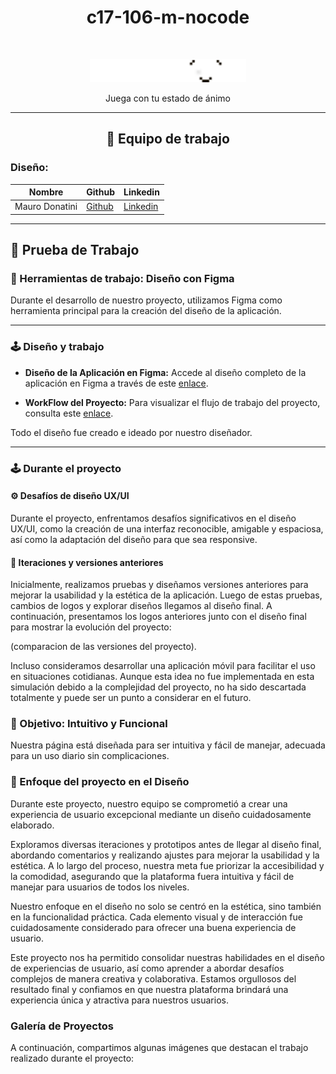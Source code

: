 <h1 align="center">c17-106-m-nocode</h1>
<br/>

<p align="center">
  <img src="logos/Logo Playmood.png" alt="Logo del proyecto" width="250">
</p>
<p align="center">Juega con tu estado de ánimo</p>

--------------

<h2 align="center">💼 Equipo de trabajo</h2>

### Diseño:

| Nombre   | Github                                  | Linkedin                                |
|----------|-----------------------------------------|-----------------------------------------|
| Mauro Donatini | [Github](enlace/al/perfil/github)    | [Linkedin](enlace/al/perfil/linkedin)|

---

## 💼 Prueba de Trabajo

### 🔧 Herramientas de trabajo: Diseño con Figma

Durante el desarrollo de nuestro proyecto, utilizamos Figma como herramienta principal para la creación del diseño de la aplicación.

---
### 🕹 Diseño y trabajo

- **Diseño de la Aplicación en Figma:** Accede al diseño completo de la aplicación en Figma a través de este [enlace](https://www.figma.com/file/8GvjPCEUd6DQGIiseHbukL/Playmood?type=design&node-id=0-1&mode=design&t=8BSNm33dfeyVmprR-0).
  
- **WorkFlow del Proyecto:** Para visualizar el flujo de trabajo del proyecto, consulta este [enlace](https://www.figma.com/file/Jf8QA2G79Vi4ZjrTMa9LqS/Flow-Chart-PlayMood?type=whiteboard&node-id=0-1&t=8tGSWETXvJ45zgp4-0).


Todo el diseño fue creado e ideado por nuestro diseñador.

---

### 🕹 Durante el proyecto

#### ⚙ Desafíos de diseño UX/UI
Durante el proyecto, enfrentamos desafíos significativos en el diseño UX/UI, como la creación de una interfaz reconocible, amigable y espaciosa, así como la adaptación del diseño para que sea responsive.

#### 🔁 Iteraciones y versiones anteriores
Inicialmente, realizamos pruebas y diseñamos versiones anteriores para mejorar la usabilidad y la estética de la aplicación. Luego de estas pruebas, cambios de logos y explorar diseños llegamos al diseño final. A continuación, presentamos los logos anteriores junto con el diseño final para mostrar la evolución del proyecto:

(comparacion de las versiones del proyecto).

Incluso consideramos desarrollar una aplicación móvil para facilitar el uso en situaciones cotidianas. Aunque esta idea no fue implementada en esta simulación debido a la complejidad del proyecto, no ha sido descartada totalmente y puede ser un punto a considerar en el futuro.


### 🎯 Objetivo: Intuitivo y Funcional
Nuestra página está diseñada para ser intuitiva y fácil de manejar, adecuada para un uso diario sin complicaciones.

### 🎨 Enfoque del proyecto en el **Diseño**

Durante este proyecto, nuestro equipo se comprometió a crear una experiencia de usuario excepcional mediante un diseño cuidadosamente elaborado.

Exploramos diversas iteraciones y prototipos antes de llegar al diseño final, abordando comentarios y realizando ajustes para mejorar la usabilidad y la estética. A lo largo del proceso, nuestra meta fue priorizar la accesibilidad y la comodidad, asegurando que la plataforma fuera intuitiva y fácil de manejar para usuarios de todos los niveles.

Nuestro enfoque en el diseño no solo se centró en la estética, sino también en la funcionalidad práctica. Cada elemento visual y de interacción fue cuidadosamente considerado para ofrecer una buena experiencia de usuario.

Este proyecto nos ha permitido consolidar nuestras habilidades en el diseño de experiencias de usuario, así como aprender a abordar desafíos complejos de manera creativa y colaborativa. Estamos orgullosos del resultado final y confiamos en que nuestra plataforma brindará una experiencia única y atractiva para nuestros usuarios.

### Galería de Proyectos
A continuación, compartimos algunas imágenes que destacan el trabajo realizado durante el proyecto:





